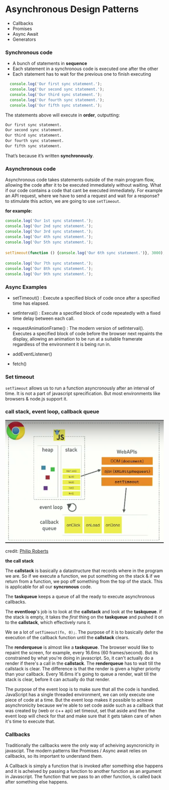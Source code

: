 # Asynchronous Design Patterns

- Callbacks
- Promises
- Async Await
- Generators


### Synchronous code
- A bunch of statements in **sequence**
- Each statement in a synchronous code is executed one after the other
- Each statement has to wait for the previous one to finish executing

```js
  console.log('Our first sync statement.');
  console.log('Our second sync statement.');
  console.log('Our third sync statement.');
  console.log('Our fourth sync statement.');
  console.log('Our fifth sync statement.');
```
The statements above will execute in **order**, outputting: 

```bash
Our first sync statement.
Our second sync statement.
Our third sync statement.
Our fourth sync statement.
Our fifth sync statement. 
```

That’s because it’s written **synchronously**.

### Asynchronous code
Asynchronous code takes statements outside of the main program flow, allowing the code after it to be executed immediately without waiting. What if our code contains a code that cant be executed immediately. For example an API request, where we have to send a request and wait for a response? to stimulate this action, we are going to use `setTimeout`. 

**for example:**
```js
console.log('Our 1st sync statement.');
console.log('Our 2nd sync statement.');
console.log('Our 3rd sync statement.');
console.log('Our 4th sync statement.');
console.log('Our 5th sync statement.');

setTimeout(function () {console.log('Our 6th sync statement.')}, 3000);

console.log('Our 7th sync statement.');
console.log('Our 8th sync statement.');
console.log('Our 9th sync statement.');
```

### Async Examples
- setTimeout() : Execute a specified block of code once after a specified time has elapsed.

- setInterval() : Execute a specified block of code repeatedly with a fixed time delay between each call.

- requestAnimationFrame() : The modern version of setInterval(). Executes a specified block of code before the browser next repaints the display, allowing an animation to be run at a suitable framerate regardless of the environment it is being run in.


- addEventListener()

- fetch()
 


### Set timeout

`setTimeout` allows us to run a function asyncronously after an interval of time. It is not a part of javascript sprecification. But most environments like browsers & node.js support it.

### call stack,  event loop, callback queue 

![V8 Webapis callbackqueue](2021-02-27-20-12-28.png)

credit: [Philip Roberts](https://www.youtube.com/watch?v=8aGhZQkoFbQ)

**the call stack**

The **callstack** is basically a datastructure that records where in the program we are. So if we execute a function, we put something on the stack & if we return from a function, we pop off something from the top of the stack. This is applicable for all our **syncronous** code.

The **taskqueue** keeps a queue of all the ready to execute asynchronous callbacks.

The **eventloop**'s job is to look at the **callstack** and look at the **taskqueue**. if the stack is empty, it takes the *first* thing on the **taskqueue** and pushed it on to the **callstack**, which effectively runs it.

We se a lot of `setTimeout(fn, 0);`. The purpose of it is to basically defer the execution of the callback function until the **callstack** clears. 

The **renderqueue** is almost like a **taskqueue**. The browser would like to repaint the screen, for example, every 16.6ms (60 frames/second). But its constrained by what you're doing in javascript. So, it can't actually do a render if there's a call in the **callstack**. The **renderqueue** has to wait till the callstack is clear. The difference is that the render is given a higher priority than your callback. Every 16.6ms it's going to queue a render, wait till the stack is clear, before it can actually do that render.  

The purpose of the event loop is to make sure that all the code is handled. JavaScript has a single threaded environment, we can only execute one piece of code at a time. But the event loop makes it possible to achieve asynchronicity because we're able to set code aside such as a callback that was created by (web or c++ api) set timeout, set that aside and then the event loop will check for that and make sure that it gets taken care of when it's time to execute that. 

### Callbacks
Traditionally the callbacks were the only way of acheiving asyncronicity in javascipt. The modern patterns like Promises / Async await relies on callbacks, so its important to understand them.

A Callback is simply a function that is invoked after something else happens and it is acheived by passing a function to another function as an argument in Javascript. The function that we pass to an other function, is called back after something else happens. 
